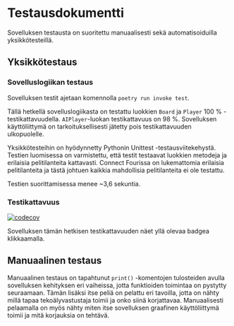 # Testausdokumentti

Sovelluksen testausta on suoritettu manuaalisesti sekä automatisoiduilla yksikkötesteillä.

## Yksikkötestaus

### Sovelluslogiikan testaus

Sovelluksen testit ajetaan komennolla `poetry run invoke test`.

Tällä hetkellä sovelluslogiikasta on testattu luokkien `Board` ja `Player` 100 % -testikattavuudella. `AIPlayer`-luokan testikattavuus on 98 %. Sovelluksen käyttöliittymä on tarkoituksellisesti jätetty pois testikattavuuden ulkopuolelle.

Yksikkötesteihin on hyödynnetty Pythonin Unittest -testausviitekehystä. Testien luomisessa on varmistettu, että testit testaavat luokkien metodeja ja erilaisia pelitilanteita kattavasti.
Connect Fourissa on lukemattomia erilaisia pelitilanteita ja tästä johtuen kaikkia mahdollisia pelitilanteita ei ole testattu.

Testien suorittamisessa menee ~3,6 sekuntia.

### Testikattavuus

[![codecov](https://codecov.io/gh/trickwide/connectfour/graph/badge.svg?token=m5Vq06Tz6a)](https://codecov.io/gh/trickwide/connectfour)

Sovelluksen tämän hetkisen testikattavuuden näet yllä olevaa badgea klikkaamalla.

## Manuaalinen testaus

Manuaalinen testaus on tapahtunut `print()` -komentojen tulosteiden avulla sovelluksen kehityksen eri vaiheissa, jotta funktioiden toimintaa on pystytty seuraamaan.
Tämän lisäksi itse peliä on pelattu eri tavoilla, jotta on nähty millä tapaa tekoälyvastustaja toimii ja onko siinä korjattavaa. Manuaalisesti pelaamalla on myös nähty miten itse sovelluksen graafinen käyttöliittymä toimii ja mitä korjauksia on tehtävä.
